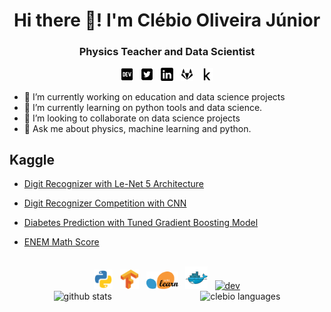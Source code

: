 <h1 align="center">Hi there 👋! I'm Clébio Oliveira Júnior</h1>

<h3 align="center">Physics Teacher and Data Scientist</h3>

<div align="center">
    <a href="https://www.dev.to/juniorcl" target="_blank" ><img src="icons/dev-black.svg" alt="dev" width="4%" lenght="4%"></a>&nbsp;&nbsp;
    <a href="https://www.twitter.com/clebioojunior" target="_blank"><img src="icons/twitter-black.svg" alt="dev" width="4%" lenght="4%"></a>&nbsp;&nbsp;
    <a href="https://www.linkedin.com/in/clebiojunior" target="_blank"><img src="icons/linkedin-black.svg" alt="dev" width="4%" lenght="4%"></a>&nbsp;&nbsp;
    <a href="https://www.gitlab.com/juniorcl" target="_blank"><img src="icons/gitlab-black.svg" alt="dev" width="4%" lenght="4%"></a>&nbsp;&nbsp;
    <a href="https://www.kaggle.com/juniorcl" target="_blank"><img src="icons/kaggle-k-black.svg" alt="dev" width="4%" lenght="4%"></a>
</div>

- 🔭 I’m currently working on education and data science projects
- 🌱 I’m currently learning on python tools and data science. 
- 👯 I’m looking to collaborate on data science projects
- 💬 Ask me about physics, machine learning and python.

<h2>Kaggle</h2>

- [Digit Recognizer with Le-Net 5 Architecture](https://www.kaggle.com/juniorcl/lenet-5-cnn-architecture-digit-recognizer)

- [Digit Recognizer Competition with CNN](https://www.kaggle.com/juniorcl/cnn-digit-recognizer-0-99178-score)

- [Diabetes Prediction with Tuned Gradient Boosting Model](https://www.kaggle.com/juniorcl/diabetesclassification-tunedgradientboosting-90)

- [ENEM Math Score](https://www.kaggle.com/juniorcl/mathenemscores-linearregression-accuracy-90)

<br>

<div align="center">
    <a href="https://www.python.org" target="_blank"><img src="icons/python.svg" alt="python" width="6%" lenght="6%"></a>&nbsp;&nbsp;
    <a href="https://www.tensorflow.org" target="_blank"><img src="icons/tensorflow.svg" alt="python" width="6%" lenght="6%"></a>&nbsp;&nbsp;
    <a href="https://scikit-learn.org/stable/" target="_blank"><img src="icons/scikit-learn.svg" alt="python" width="10%" lenght="10%"></a>&nbsp;&nbsp;
    <a href="https://www.docker.com/" target="_blank"><img src="icons/docker.svg" atl="docker" width="7%" lenght="6%"></a>&nbsp;&nbsp;
    <a href="https://www.linux.org" target="_blank"><img src="icons/linux.ico" alt="dev" width="6%" lenght="6%"></a>
</div>

<div style="display: flex;justify-content: space-around;" align="center">
	<img src="https://github-readme-stats.vercel.app/api?username=juniorcl&hide=contribs,prs&show_icons=true&hide_border=true&title_color=000" alt="github stats">
	<img src="https://github-readme-stats.vercel.app/api/top-langs/?username=juniorcl&layout=compact&hide_border=true&title_color=000" alt="clebio languages">
</div>



<!--<h2><img src="icons/kaggle.svg"length="11%" width="11%"></h2>-->

<!--<p>&nbsp;<img align="center" src="https://github-readme-stats.vercel.app/api?username=juniorcl&show_icons=true" alt="juniorcl" /></p> 
-->

<!--
**juniorcl/juniorcl** is a ✨ _special_ ✨ repository because its `README.md` (this file) appears on your GitHub profile.

Here are some ideas to get you started:

- 🔭 I’m currently working on ...
- 🌱 I’m currently learning ...
- 👯 I’m looking to collaborate on ...
- 🤔 I’m looking for help with ...
- 💬 Ask me about ...
- 📫 How to reach me: ...
- 😄 Pronouns: ...
- ⚡ Fun fact: ...
-->